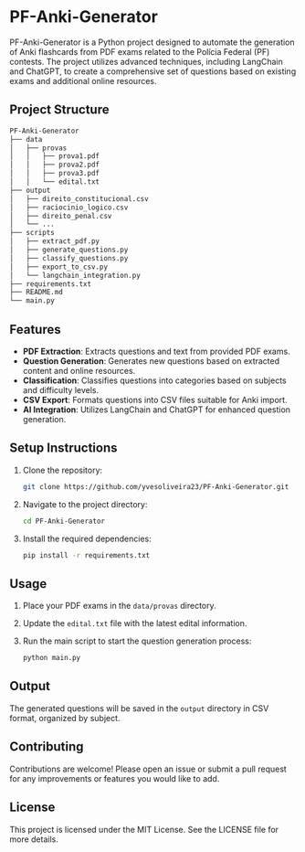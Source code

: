 # PF-Anki-Generator

PF-Anki-Generator is a Python project designed to automate the generation of Anki flashcards from PDF exams related to the Polícia Federal (PF) contests. The project utilizes advanced techniques, including LangChain and ChatGPT, to create a comprehensive set of questions based on existing exams and additional online resources.

## Project Structure

```bash
PF-Anki-Generator
├── data
│   ├── provas
│   │   ├── prova1.pdf
│   │   ├── prova2.pdf
│   │   ├── prova3.pdf
│   │   └── edital.txt
├── output
│   ├── direito_constitucional.csv
│   ├── raciocinio_logico.csv
│   ├── direito_penal.csv
│   └── ...
├── scripts
│   ├── extract_pdf.py
│   ├── generate_questions.py
│   ├── classify_questions.py
│   ├── export_to_csv.py
│   └── langchain_integration.py
├── requirements.txt
├── README.md
└── main.py
```

## Features

- **PDF Extraction**: Extracts questions and text from provided PDF exams.
- **Question Generation**: Generates new questions based on extracted content and online resources.
- **Classification**: Classifies questions into categories based on subjects and difficulty levels.
- **CSV Export**: Formats questions into CSV files suitable for Anki import.
- **AI Integration**: Utilizes LangChain and ChatGPT for enhanced question generation.

## Setup Instructions

1. Clone the repository:

   ```bash
   git clone https://github.com/yvesoliveira23/PF-Anki-Generator.git
   ```

2. Navigate to the project directory:

   ```bash
   cd PF-Anki-Generator
   ```

3. Install the required dependencies:

   ```bash
   pip install -r requirements.txt
   ```

## Usage

1. Place your PDF exams in the `data/provas` directory.
2. Update the `edital.txt` file with the latest edital information.
3. Run the main script to start the question generation process:

   ```bash
   python main.py
   ```

## Output

The generated questions will be saved in the `output` directory in CSV format, organized by subject.

## Contributing

Contributions are welcome! Please open an issue or submit a pull request for any improvements or features you would like to add.

## License

This project is licensed under the MIT License. See the LICENSE file for more details.
